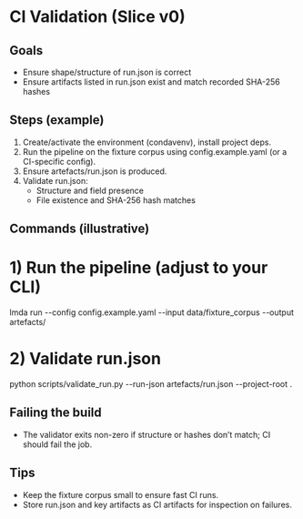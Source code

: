 # CI Validation (Slice v0)

## Goals
- Ensure shape/structure of run.json is correct
- Ensure artifacts listed in run.json exist and match recorded SHA-256 hashes

## Steps (example)
1) Create/activate the environment (condavenv), install project deps.
2) Run the pipeline on the fixture corpus using config.example.yaml (or a CI-specific config).
3) Ensure artefacts/run.json is produced.
4) Validate run.json:
    - Structure and field presence
    - File existence and SHA-256 hash matches

## Commands (illustrative)
# 1) Run the pipeline (adjust to your CLI)
lmda run --config config.example.yaml --input data/fixture_corpus --output artefacts/

# 2) Validate run.json
python scripts/validate_run.py --run-json artefacts/run.json --project-root .

## Failing the build
- The validator exits non-zero if structure or hashes don’t match; CI should fail the job.

## Tips
- Keep the fixture corpus small to ensure fast CI runs.
- Store run.json and key artifacts as CI artifacts for inspection on failures.
